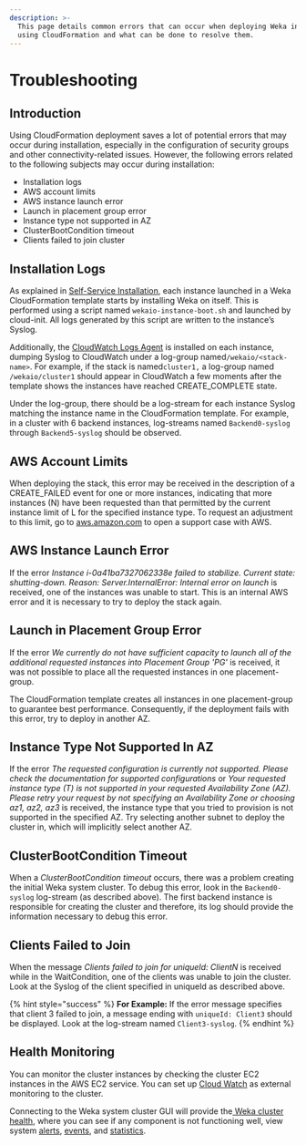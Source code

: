 ```yaml
---
description: >-
  This page details common errors that can occur when deploying Weka in AWS
  using CloudFormation and what can be done to resolve them.
---
```


# Troubleshooting

## Introduction

Using CloudFormation deployment saves a lot of potential errors that may occur during installation, especially in the configuration of security groups and other connectivity-related issues. However, the following errors related to the following subjects may occur during installation:

* Installation logs
* AWS account limits
* AWS instance launch error
* Launch in placement group error
* Instance type not supported in AZ
* ClusterBootCondition timeout
* Clients failed to join cluster

## Installation Logs

As explained in [Self-Service Installation](self-service-portal.md), each instance launched in a Weka CloudFormation template starts by installing Weka on itself. This is performed using a script named `wekaio-instance-boot.sh` and launched by cloud-init. All logs generated by this script are written to the instance’s Syslog.

Additionally, the [CloudWatch Logs Agent](http://docs.aws.amazon.com/AmazonCloudWatch/latest/logs/EC2NewInstanceCWL.html) is installed on each instance, dumping Syslog to CloudWatch under a log-group named`/wekaio/<stack-name>`. For example, if the stack is named`cluster1,` a log-group named `/wekaio/cluster1` should appear in CloudWatch a few moments after the template shows the instances have reached CREATE\_COMPLETE state.

Under the log-group, there should be a log-stream for each instance Syslog matching the instance name in the CloudFormation template. For example, in a cluster with 6 backend instances, log-streams named `Backend0-syslog` through `Backend5-syslog` should be observed.

## AWS Account Limits

When deploying the stack, this error may be received in the description of a CREATE\_FAILED event for one or more instances, indicating that more instances (N) have been requested than that permitted by the current instance limit of L for the specified instance type. To request an adjustment to this limit, go to [aws.amazon.com](http://aws.amazon.com/contact-us/ec2-request) to open a support case with AWS.

## AWS Instance Launch Error

If the error _Instance i-0a41ba7327062338e failed to stabilize. Current state: shutting-down. Reason: Server.InternalError: Internal error on launch_ is received, one of the instances was unable to start. This is an internal AWS error and it is necessary to try to deploy the stack again.

## Launch in Placement Group Error

If the error _We currently do not have sufficient capacity to launch all of the additional requested instances into Placement Group 'PG'_ is received, it was not possible to place all the requested instances in one placement-group.

The CloudFormation template creates all instances in one placement-group to guarantee best performance. Consequently, if the deployment fails with this error, try to deploy in another AZ.

## Instance Type Not Supported In AZ

If the error _The requested configuration is currently not supported. Please check the documentation for supported configurations_ or _Your requested instance type (T) is not supported in your requested Availability Zone (AZ). Please retry your request by not specifying an Availability Zone or choosing az1, az2, az3_ is received, the instance type that you tried to provision is not supported in the specified AZ. Try selecting another subnet to deploy the cluster in, which will implicitly select another AZ.

## ClusterBootCondition Timeout

When a _ClusterBootCondition timeout_ occurs, there was a problem creating the initial Weka system cluster. To debug this error, look in the `Backend0-syslog` log-stream (as described above). The first backend instance is responsible for creating the cluster and therefore, its log should provide the information necessary to debug this error.

## Clients Failed to Join

When the message _Clients failed to join for uniqueId: ClientN_ is received while in the WaitCondition, one of the clients was unable to join the cluster. Look at the Syslog of the client specified in uniqueId as described above.

{% hint style="success" %}
**For Example:** If the error message specifies that client 3 failed to join, a message ending with `uniqueId: Client3` should be displayed. Look at the log-stream named `Client3-syslog`.
{% endhint %}

## Health Monitoring&#x20;

You can monitor the cluster instances by checking the cluster EC2 instances in the AWS EC2 service. You can set up [Cloud Watch](https://aws.amazon.com/documentation/cloudwatch/) as external monitoring to the cluster.

Connecting to the Weka system cluster GUI will provide the[ Weka cluster health](../../getting-started-with-weka/gui.md), where you can see if any component is not functioning well, view system [alerts](../../usage/alerts/), [events](../../usage/events/), and [statistics](../../usage/statistics/).&#x20;

